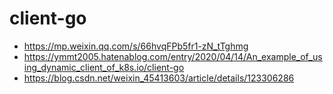 # client-go

  * https://mp.weixin.qq.com/s/66hvqFPb5fr1-zN_tTghmg
  * https://ymmt2005.hatenablog.com/entry/2020/04/14/An_example_of_using_dynamic_client_of_k8s.io/client-go
  * https://blog.csdn.net/weixin_45413603/article/details/123306286
